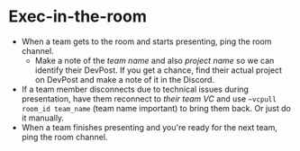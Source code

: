 # Exec-in-the-room

- When a team gets to the room and starts presenting, ping the room channel.
  - Make a note of the *team name* and also *project name* so we can identify their DevPost. If you get a chance, find their actual project on DevPost and make a note of it in the Discord.
- If a team member disconnects due to technical issues during presentation, have them reconnect to *their team VC* and use `~vcpull room_id team_name` (team name important) to bring them back. Or just do it manually.
- When a team finishes presenting and you're ready for the next team, ping the room channel.